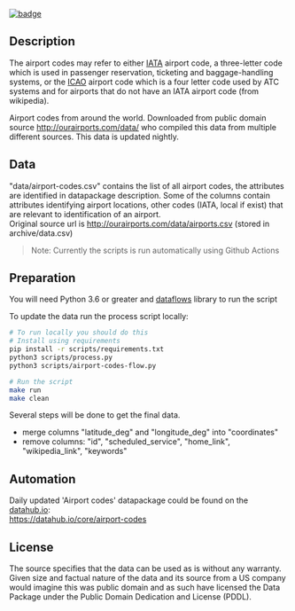 <a className="gh-badge" href="https://datahub.io/core/airport-codes"><img src="https://badgen.net/badge/icon/View%20on%20datahub.io/orange?icon=https://datahub.io/datahub-cube-badge-icon.svg&label&scale=1.25" alt="badge" /></a>

## Description

The airport codes may refer to either [IATA](http://en.wikipedia.org/wiki/International_Air_Transport_Association_airport_code)
airport code, a three-letter code which is used in passenger reservation, ticketing and baggage-handling systems, or the [ICAO](http://en.wikipedia.org/wiki/International_Civil_Aviation_Organization_airport_code) airport code
which is a four letter code used by ATC systems and for airports that do not have an IATA airport code (from wikipedia).

Airport codes from around the world. Downloaded from public domain source http://ourairports.com/data/ who compiled this data from multiple different sources. This data is updated nightly.

## Data

"data/airport-codes.csv" contains the list of all airport codes, the attributes are identified in datapackage description. Some of the columns contain attributes identifying airport locations, other codes (IATA, local if exist) that are relevant to identification of an airport.  
Original source url is http://ourairports.com/data/airports.csv  (stored in archive/data.csv)  

> Note: Currently the scripts is run automatically using Github Actions

## Preparation

You will need Python 3.6 or greater and [dataflows](https://pypi.org/project/dataflows/) library to run the script

To update the data run the process script locally:
```bash
# To run locally you should do this
# Install using requirements
pip install -r scripts/requirements.txt
python3 scripts/process.py
python3 scripts/airport-codes-flow.py

# Run the script
make run
make clean
```

Several steps will be done to get the final data.

* merge columns "latitude_deg" and "longitude_deg" into "coordinates"
* remove columns: "id",  "scheduled_service", "home_link", "wikipedia_link", "keywords"

## Automation

Daily updated 'Airport codes' datapackage could be found on the [datahub.io](http://datahub.io/):  
https://datahub.io/core/airport-codes

## License

The source specifies that the data can be used as is without any warranty. Given size and factual nature of the data and its source from a US company would imagine this was public domain and as such have licensed the Data Package under the Public Domain Dedication and License (PDDL).
